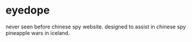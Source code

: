 # eyedope
never seen before chinese spy website. designed to assist in chinese spy pineapple wars in iceland.
